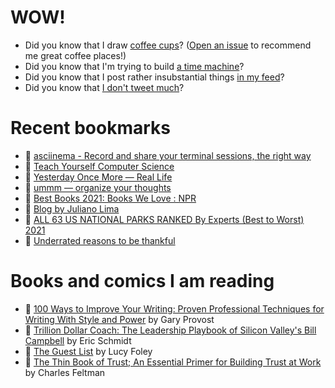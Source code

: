 # WOW!

- Did you know that I draw [coffee cups](https://papercups.mamuso.net/)? ([Open an issue](https://github.com/mamuso/papercups/issues) to recommend me great coffee places!)
- Did you know that I'm trying to build [a time machine](https://github.com/mamuso/fluxcapacitor)?
- Did you know that I post rather insubstantial things [in my feed](https://feed.mamuso.net/)?
- Did you know that [I don't tweet much](https://twitter.com/mamuso)?

# Recent bookmarks

- 👀 [asciinema - Record and share your terminal sessions, the right way](https://asciinema.org/)
- 👀 [Teach Yourself Computer Science](https://teachyourselfcs.com/)
- 👀 [Yesterday Once More — Real Life](https://reallifemag.com/yesterday-once-more/)
- 👀 [ummm — organize your thoughts](https://www.ummm.co/)
- 👀 [Best Books 2021: Books We Love : NPR](https://apps.npr.org/best-books/#view=covers&year=2021)
- 👀 [Blog by Juliano Lima](https://julianogtz.github.io/my-personal-blog/posts/five-books-that-changed-my-career-as-a-software-engineer)
- 👀 [ALL 63 US NATIONAL PARKS RANKED By Experts (Best to Worst) 2021](https://morethanjustparks.com/national-parks-ranked/)
- 👀 [Underrated reasons to be thankful](https://dynomight.net/thanks/)


# Books and comics I am reading

- 📘 [100 Ways to Improve Your Writing: Proven Professional Techniques for Writing With Style and Power](https://www.goodreads.com/book/show/43229424) by Gary Provost
- 📘 [Trillion Dollar Coach: The Leadership Playbook of Silicon Valley's Bill Campbell](https://www.goodreads.com/book/show/42764751) by Eric Schmidt
- 📘 [The Guest List](https://www.goodreads.com/book/show/52656911) by Lucy Foley
- 📘 [The Thin Book of Trust; An Essential Primer for Building Trust at Work](https://www.goodreads.com/book/show/8245275) by Charles Feltman

